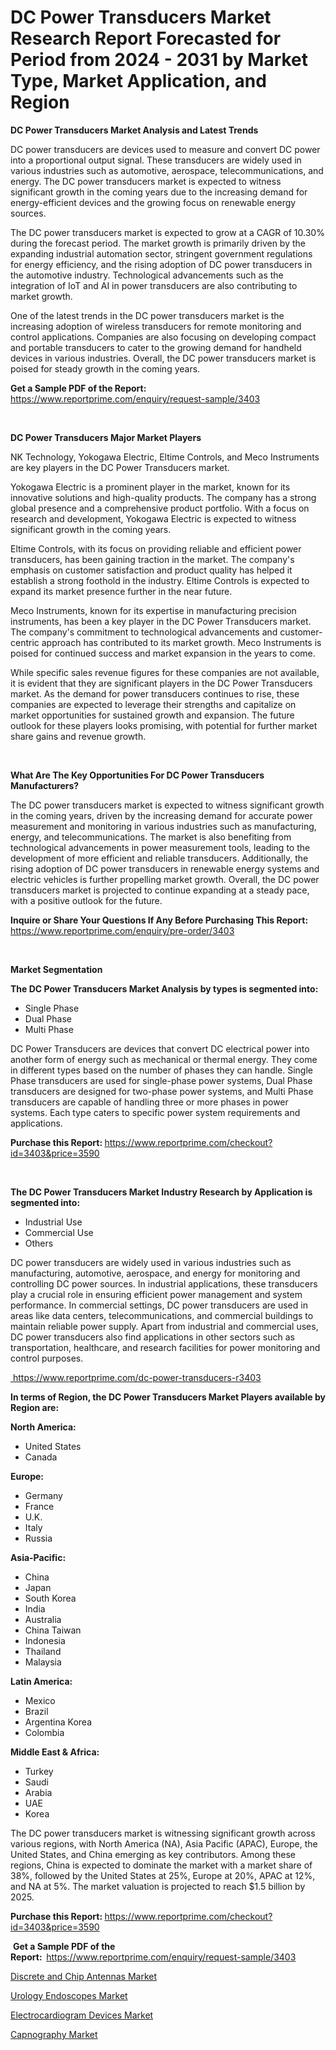<p><h1>DC Power Transducers Market Research Report Forecasted for Period from 2024 -  2031 by Market Type, Market Application, and Region</h1></p><p><strong>DC Power Transducers Market Analysis and Latest Trends</strong></p>
<p><p>DC power transducers are devices used to measure and convert DC power into a proportional output signal. These transducers are widely used in various industries such as automotive, aerospace, telecommunications, and energy. The DC power transducers market is expected to witness significant growth in the coming years due to the increasing demand for energy-efficient devices and the growing focus on renewable energy sources.</p><p>The DC power transducers market is expected to grow at a CAGR of 10.30% during the forecast period. The market growth is primarily driven by the expanding industrial automation sector, stringent government regulations for energy efficiency, and the rising adoption of DC power transducers in the automotive industry. Technological advancements such as the integration of IoT and AI in power transducers are also contributing to market growth.</p><p>One of the latest trends in the DC power transducers market is the increasing adoption of wireless transducers for remote monitoring and control applications. Companies are also focusing on developing compact and portable transducers to cater to the growing demand for handheld devices in various industries. Overall, the DC power transducers market is poised for steady growth in the coming years.</p></p>
<p><strong>Get a Sample PDF of the Report:&nbsp;</strong> <a href="https://www.reportprime.com/enquiry/request-sample/3403">https://www.reportprime.com/enquiry/request-sample/3403</a></p>
<p>&nbsp;</p>
<p><strong>DC Power Transducers Major Market Players</strong></p>
<p><p>NK Technology, Yokogawa Electric, Eltime Controls, and Meco Instruments are key players in the DC Power Transducers market.</p><p>Yokogawa Electric is a prominent player in the market, known for its innovative solutions and high-quality products. The company has a strong global presence and a comprehensive product portfolio. With a focus on research and development, Yokogawa Electric is expected to witness significant growth in the coming years.</p><p>Eltime Controls, with its focus on providing reliable and efficient power transducers, has been gaining traction in the market. The company's emphasis on customer satisfaction and product quality has helped it establish a strong foothold in the industry. Eltime Controls is expected to expand its market presence further in the near future.</p><p>Meco Instruments, known for its expertise in manufacturing precision instruments, has been a key player in the DC Power Transducers market. The company's commitment to technological advancements and customer-centric approach has contributed to its market growth. Meco Instruments is poised for continued success and market expansion in the years to come.</p><p>While specific sales revenue figures for these companies are not available, it is evident that they are significant players in the DC Power Transducers market. As the demand for power transducers continues to rise, these companies are expected to leverage their strengths and capitalize on market opportunities for sustained growth and expansion. The future outlook for these players looks promising, with potential for further market share gains and revenue growth.</p></p>
<p>&nbsp;</p>
<p><strong>What Are The Key Opportunities For DC Power Transducers Manufacturers?</strong></p>
<p><p>The DC power transducers market is expected to witness significant growth in the coming years, driven by the increasing demand for accurate power measurement and monitoring in various industries such as manufacturing, energy, and telecommunications. The market is also benefiting from technological advancements in power measurement tools, leading to the development of more efficient and reliable transducers. Additionally, the rising adoption of DC power transducers in renewable energy systems and electric vehicles is further propelling market growth. Overall, the DC power transducers market is projected to continue expanding at a steady pace, with a positive outlook for the future.</p></p>
<p><strong>Inquire or Share Your Questions If Any Before Purchasing This Report:</strong> <a href="https://www.reportprime.com/enquiry/pre-order/3403">https://www.reportprime.com/enquiry/pre-order/3403</a></p>
<p>&nbsp;</p>
<p><strong>Market Segmentation</strong></p>
<p><strong>The DC Power Transducers Market Analysis by types is segmented into:</strong></p>
<p><ul><li>Single Phase</li><li>Dual Phase</li><li>Multi Phase</li></ul></p>
<p><p>DC Power Transducers are devices that convert DC electrical power into another form of energy such as mechanical or thermal energy. They come in different types based on the number of phases they can handle. Single Phase transducers are used for single-phase power systems, Dual Phase transducers are designed for two-phase power systems, and Multi Phase transducers are capable of handling three or more phases in power systems. Each type caters to specific power system requirements and applications.</p></p>
<p><strong>Purchase this Report:&nbsp;</strong><a href="https://www.reportprime.com/checkout?id=3403&price=3590">https://www.reportprime.com/checkout?id=3403&price=3590</a></p>
<p>&nbsp;</p>
<p><strong>The DC Power Transducers Market Industry Research by Application is segmented into:</strong></p>
<p><ul><li>Industrial Use</li><li>Commercial Use</li><li>Others</li></ul></p>
<p><p>DC power transducers are widely used in various industries such as manufacturing, automotive, aerospace, and energy for monitoring and controlling DC power sources. In industrial applications, these transducers play a crucial role in ensuring efficient power management and system performance. In commercial settings, DC power transducers are used in areas like data centers, telecommunications, and commercial buildings to maintain reliable power supply. Apart from industrial and commercial uses, DC power transducers also find applications in other sectors such as transportation, healthcare, and research facilities for power monitoring and control purposes.</p></p>
<p><a href="https://www.reportprime.com/dc-power-transducers-r3403">&nbsp;https://www.reportprime.com/dc-power-transducers-r3403</a></p>
<p><strong>In terms of Region, the DC Power Transducers Market Players available by Region are:</strong></p>
<p>
    <p> <strong> North America: </strong>
        <ul>
            <li>United States</li>
            <li>Canada</li>
        </ul>
        </p> 
    <p> <strong> Europe: </strong>
        <ul>
            <li>Germany</li>
            <li>France</li>
            <li>U.K.</li>
            <li>Italy</li>
            <li>Russia</li>
        </ul>
        </p> 
    <p> <strong> Asia-Pacific: </strong>
        <ul>
            <li>China</li>
            <li>Japan</li>
            <li>South Korea</li>
            <li>India</li>
            <li>Australia</li>
            <li>China Taiwan</li>
            <li>Indonesia</li>
            <li>Thailand</li>
            <li>Malaysia</li>
        </ul>
        </p> 
    <p> <strong> Latin America: </strong>
        <ul>
            <li>Mexico</li>
            <li>Brazil</li>
            <li>Argentina Korea</li>
            <li>Colombia</li>
        </ul>
        </p> 
    <p> <strong> Middle East & Africa: </strong>
        <ul>
            <li>Turkey</li>
            <li>Saudi</li>
            <li>Arabia</li>
            <li>UAE</li>
            <li>Korea</li>
        </ul>
    </p>
    </p>
<p><p>The DC power transducers market is witnessing significant growth across various regions, with North America (NA), Asia Pacific (APAC), Europe, the United States, and China emerging as key contributors. Among these regions, China is expected to dominate the market with a market share of 38%, followed by the United States at 25%, Europe at 20%, APAC at 12%, and NA at 5%. The market valuation is projected to reach $1.5 billion by 2025.</p></p>
<p><strong>Purchase this Report: </strong><a href="https://www.reportprime.com/checkout?id=3403&price=3590">https://www.reportprime.com/checkout?id=3403&price=3590</a></p>
<p>&nbsp;<strong>Get a Sample PDF of the Report:&nbsp;&nbsp;</strong><a href="https://www.reportprime.com/enquiry/request-sample/3403">https://www.reportprime.com/enquiry/request-sample/3403</a></p>
<p><strong></strong></p>
<p><p><a href="https://github.com/eliyamanson4561/Market-Research-Report-List-1/blob/main/discrete-and-chip-antennas-market.md">Discrete and Chip Antennas Market</a></p><p><a href="https://medium.com/@hernandezdorothy026/urology-endoscopes-market-indicators-market-size-regional-breakdown-market-player-analysis-and-e7c0575f8513">Urology Endoscopes Market</a></p><p><a href="https://medium.com/@caseyshhand587/electrocardiogram-devices-market-share-market-analysis-growth-trends-forecasts-for-period-acb0d523ab3e">Electrocardiogram Devices Market</a></p><p><a href="https://medium.com/@kirstencharriso/deep-dive-into-the-capnography-market-itstrends-market-segmentation-and-competitive-analysis-f2d3d9610362">Capnography Market</a></p></p>